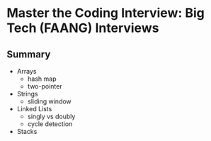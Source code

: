 # Master the Coding Interview: Big Tech (FAANG) Interviews

## Summary

- Arrays
  - hash map
  - two-pointer
- Strings
  - sliding window
- Linked Lists
  - singly vs doubly
  - cycle detection
- Stacks